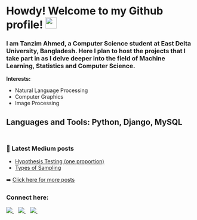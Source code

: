 # Howdy! Welcome to my Github profile! <img src="https://media.giphy.com/media/hvRJCLFzcasrR4ia7z/giphy.gif" width="30px"> 

### I am Tanzim Ahmed, a Computer Science student at East Delta University, Bangladesh. Here I plan to host the projects that I take part in as I delve deeper into the field of Machine Learning, Statistics and Computer Science.

<b>Interests: </b>

- Natural Language Processing
- Computer Graphics
-  Image Processing 

Languages and Tools: Python, Django, MySQL
<br>
<br>
---

### 📕 Latest Medium posts

<!-- BLOG-POST-LIST:START -->
- [Hypothesis Testing &lpar;one proportion&rpar;](https://medium.com/@tanzimmahmed/hypothesis-testing-one-proportion-263cc636f6f1?source=rss-4a9c00d2a2f------2)
- [Types of Sampling](https://medium.com/@tanzimmahmed/types-of-sampling-25f40aa28d10?source=rss-4a9c00d2a2f------2)
<!-- BLOG-POST-LIST:END -->

➡️ [Click here for more posts](https://medium.com/@tanzimmahmed)

### Connect here: <a href="mailto:tanzimmahmed@gmail.com">
  <img src="https://img.shields.io/badge/email-%23D14836.svg?&style=for-the-badge&logo=gmail&logoColor=white" />
</a>&nbsp;&nbsp;
  <a href="https://www.linkedin.com/in/tanzimmahmed/">
  <img src="https://img.shields.io/badge/linkedin-%230077B5.svg?&style=for-the-badge&logo=linkedin&logoColor=white" />
</a>&nbsp;&nbsp;
  <a href="https://medium.com/@tanzimmahmed">                                                                               
<img src="https://img.shields.io/badge/Medium-12100E?style=for-the-badge&logo=medium&logoColor=white" />
</a>&nbsp;&nbsp;
